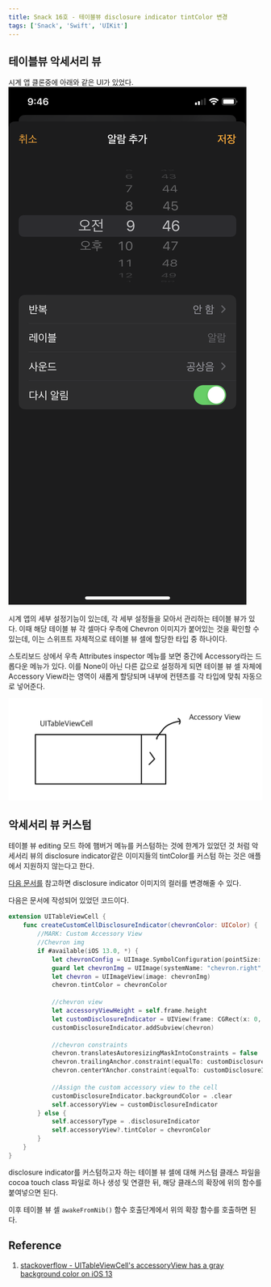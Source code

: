 ```yaml
---
title: Snack 16호 - 테이블뷰 disclosure indicator tintColor 변경
tags: ['Snack', 'Swift', 'UIKit']
---
```


## 테이블뷰 악세서리 뷰

시계 앱 클론중에 아래와 같은 UI가 있었다.
![setting](../.vuepress/assets/snack/settingg.png)

시계 앱의 세부 설정기능이 있는데, 각 세부 설정들을 모아서 관리하는 테이블 뷰가 있다. 이때 해당 테이블 뷰 각 셀마다 우측에 Chevron 이미지가 붙어있는 것을 확인할 수 있는데, 이는 스위프트 자체적으로 테이블 뷰 셀에 할당한 타입 중 하나이다.

스토리보드 상에서 우측 Attributes inspector 메뉴를 보면 중간에 Accessory라는 드롭다운 메뉴가 있다. 이를 None이 아닌 다른 값으로 설정하게 되면 테이블 뷰 셀 자체에 Accessory View라는 영역이 새롭게 할당되며 내부에 컨텐츠를 각 타입에 맞춰 자동으로 넣어준다.

![acc](../.vuepress/assets/snack/accessory.jpg)

## 악세서리 뷰 커스텀

테이블 뷰 editing 모드 하에 햄버거 메뉴를 커스텀하는 것에 한계가 있었던 것 처럼 악세서리 뷰의 disclosure indicator같은 이미지들의 tintColor를 커스텀 하는 것은 애플에서 지원하지 않는다고 한다.

[다음 문서를](https://stackoverflow.com/questions/58023245/uitableviewcells-accessoryview-has-a-gray-background-color-on-ios-13) 참고하면 disclosure indicator 이미지의 컬러를 변경해줄 수 있다.

다음은 문서에 작성되어 있었던 코드이다.

```swift
extension UITableViewCell {
    func createCustomCellDisclosureIndicator(chevronColor: UIColor) {
        //MARK: Custom Accessory View
        //Chevron img
        if #available(iOS 13.0, *) {
            let chevronConfig = UIImage.SymbolConfiguration(pointSize: 14, weight: .medium)
            guard let chevronImg = UIImage(systemName: "chevron.right", withConfiguration: chevronConfig)?.withTintColor(chevronColor, renderingMode: .alwaysTemplate) else { return }
            let chevron = UIImageView(image: chevronImg)
            chevron.tintColor = chevronColor

            //chevron view
            let accessoryViewHeight = self.frame.height
            let customDisclosureIndicator = UIView(frame: CGRect(x: 0, y: 0, width: 15, height: accessoryViewHeight))
            customDisclosureIndicator.addSubview(chevron)

            //chevron constraints
            chevron.translatesAutoresizingMaskIntoConstraints = false
            chevron.trailingAnchor.constraint(equalTo: customDisclosureIndicator.trailingAnchor,constant: 0).isActive = true
            chevron.centerYAnchor.constraint(equalTo: customDisclosureIndicator.centerYAnchor).isActive = true

            //Assign the custom accessory view to the cell
            customDisclosureIndicator.backgroundColor = .clear
            self.accessoryView = customDisclosureIndicator
        } else {
            self.accessoryType = .disclosureIndicator
            self.accessoryView?.tintColor = chevronColor
        }
    }
}
```

disclosure indicator를 커스텀하고자 하는 테이블 뷰 셀에 대해 커스텀 클래스 파일을 cocoa touch class 파일로 하나 생성 및 연결한 뒤, 해당 클래스의 확장에 위의 함수를 붙여넣으면 된다.

이후 테이블 뷰 셀 `awakeFromNib()` 함수 호출단계에서 위의 확장 함수를 호출하면 된다.

## Reference

1. [stackoverflow - UITableViewCell's accessoryView has a gray background color on iOS 13](https://stackoverflow.com/questions/58023245/uitableviewcells-accessoryview-has-a-gray-background-color-on-ios-13)
